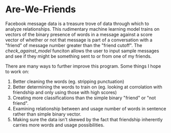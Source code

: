 # Are-We-Friends

Facebook message data is a treasure trove of data through which to analyze relationships. This rudimentary machine learning model trains on vectors of the binary presence of words in a message against a score vector of whether or not that message is part of a conversation with a "friend" of message number greater than the "friend cutoff".  The *check_against_model* funciton allows the user to input sample messages and see if they might be something sent to or from one of my friends.

There are many ways to further improve this program. Some things I hope to work on:


1.   Better cleaning the words (eg. stripping punctuation)
2.   Better determining the words to train on (eg. looking at corrolation with friendship and only using those with high scores)
3.   Creating more classifications than the simple binary "friend" or "not friend".
4.   Examining relationship between and usage number of words in sentence rather than simple binary vector.
5.   Making sure the data isn't skewed by the fact that friendship inherently carries more words and usage possibilities.
